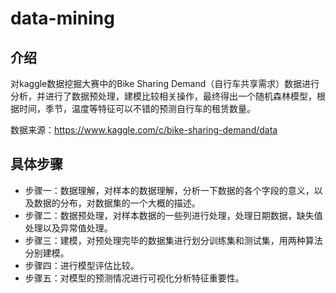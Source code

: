 # data-mining
## 介绍
对kaggle数据挖掘大赛中的Bike Sharing Demand（自行车共享需求）数据进行分析，并进行了数据预处理，建模比较相关操作，最终得出一个随机森林模型，根据时间，季节，温度等特征可以不错的预测自行车的租赁数量。

数据来源：https://www.kaggle.com/c/bike-sharing-demand/data
## 具体步骤
- 步骤一：数据理解，对样本的数据理解，分析一下数据的各个字段的意义，以及数据的分布，对数据集的一个大概的描述。
- 步骤二：数据预处理，对样本数据的一些列进行处理，处理日期数据，缺失值处理以及异常值处理。
- 步骤三：建模，对预处理完毕的数据集进行划分训练集和测试集，用两种算法分别建模。
- 步骤四：进行模型评估比较。
- 步骤五：对模型的预测情况进行可视化分析特征重要性。
